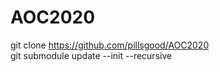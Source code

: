# AOC2020

git clone https://github.com/pillsgood/AOC2020  
git submodule update --init --recursive
